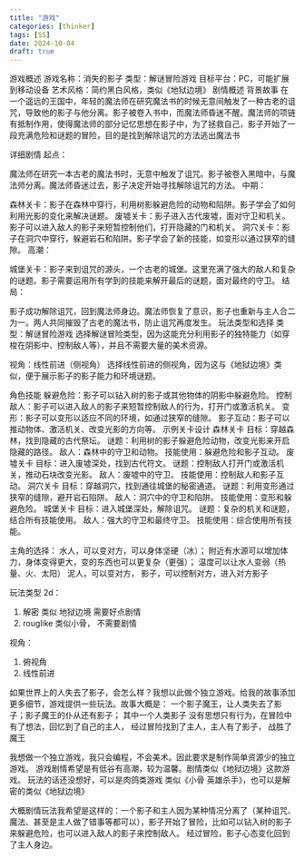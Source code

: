 ```yaml
---
title: "游戏"
categories: [thinker]
tags: [SS]
date: 2024-10-04
draft: true 
---
```


游戏概述
游戏名称：消失的影子
类型：解谜冒险游戏
目标平台：PC，可能扩展到移动设备
艺术风格：简约黑白风格，类似《地狱边境》
剧情概述
背景故事
在一个遥远的王国中，年轻的魔法师在研究魔法书的时候无意间触发了一种古老的诅咒，导致他的影子与他分离。影子被卷入书中，而魔法师昏迷不醒。魔法师的项链有抵制作用，使得魔法师的部分记忆思想在影子中，为了拯救自己，影子开始了一段充满危险和谜题的冒险，目的是找到解除诅咒的方法逃出魔法书

详细剧情
起点：

魔法师在研究一本古老的魔法书时，无意中触发了诅咒。影子被卷入黑暗中，与魔法师分离。魔法师昏迷过去，影子决定开始寻找解除诅咒的方法。
中期：

森林关卡：影子在森林中穿行，利用树影躲避危险的动物和陷阱。影子学会了如何利用光影的变化来解决谜题。
废墟关卡：影子进入古代废墟，面对守卫和机关。影子可以进入敌人的影子来短暂控制他们，打开隐藏的门和机关。
洞穴关卡：影子在洞穴中穿行，躲避岩石和陷阱。影子学会了新的技能，如变形以通过狭窄的缝隙。
高潮：

城堡关卡：影子来到诅咒的源头，一个古老的城堡。这里充满了强大的敌人和复杂的谜题。影子需要运用所有学到的技能来解开最后的谜题，面对最终的守卫。
结局：

影子成功解除诅咒，回到魔法师身边。魔法师恢复了意识，影子也重新与主人合二为一。两人共同摧毁了古老的魔法书，防止诅咒再度发生。
玩法类型和选择
类型：解谜冒险游戏
选择解谜冒险类型，因为这能充分利用影子的独特能力（如穿梭在阴影中、控制敌人等），并且不需要大量的美术资源。

视角：线性前进（侧视角）
选择线性前进的侧视角，因为这与《地狱边境》类似，便于展示影子的影子能力和环境谜题。

角色技能
躲避危险：影子可以钻入树的影子或其他物体的阴影中躲避危险。
控制敌人：影子可以进入敌人的影子来短暂控制敌人的行为，打开门或激活机关。
变形：影子可以变形以适应不同的环境，如通过狭窄的缝隙。
影子互动：影子可以推动物体、激活机关、改变光影的方向等。
示例关卡设计
森林关卡
目标：穿越森林，找到隐藏的古代祭坛。
谜题：利用树的影子躲避危险动物，改变光影来开启隐藏的路径。
敌人：森林中的守卫和动物。
技能使用：躲避危险和影子互动。
废墟关卡
目标：进入废墟深处，找到古代符文。
谜题：控制敌人打开门或激活机关，推动石块改变光影。
敌人：废墟中的守卫。
技能使用：控制敌人和影子互动。
洞穴关卡
目标：穿越洞穴，找到通往城堡的秘密通道。
谜题：利用变形通过狭窄的缝隙，避开岩石陷阱。
敌人：洞穴中的守卫和陷阱。
技能使用：变形和躲避危险。
城堡关卡
目标：进入城堡深处，解除诅咒。
谜题：复杂的机关和谜题，结合所有技能使用。
敌人：强大的守卫和最终守卫。
技能使用：综合使用所有技能。


主角的选择：
水人，可以变对方，可以身体坚硬（冰）； 附近有水源可以增加体力，身体变得更大，变的东西也可以更复杂（更强）； 温度可以让水人变弱（热量、火、太阳）
泥人，可以变对方，
影子，可以控制对方，进入对方影子


玩法类型 2d：
1. 解密 类似 地狱边境  需要好点剧情
2. rouglike  类似小骨， 不需要剧情


视角：
1. 俯视角
2. 线性前进



如果世界上的人失去了影子，会怎么样？我想以此做个独立游戏。给我的故事添加更多细节，游戏提供一些玩法。故事大概是： 一个影子魔王，让人类失去了影子；影子魔王的仆从还有影子；  其中一个人类影子 没有思想只有行为，在冒险中有了想法，回忆到了自己的主人， 经过冒险找到了主人，主人有了影子， 战胜了魔王

我想做一个独立游戏，我只会编程，不会美术。因此要求是制作简单资源少的独立游戏。
游戏剧情希望是有低谷有高潮，较为温馨。剧情类似《地狱边境》这款游戏。
玩法的话还没想好，可以是肉鸽类游戏 类似《小骨 英雄杀手》，也可以是解密的类似《地狱边境》

大概剧情玩法我希望是这样的：一个影子和主人因为某种情况分离了（某种诅咒、魔法、甚至是主人做了错事等都可以），影子开始了冒险，比如可以钻入树的影子来躲避危险，也可以进入敌人的影子来控制敌人。
经过冒险，影子心态变化回到了主人身边。